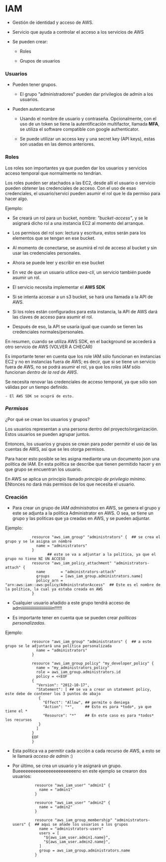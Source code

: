 #                IAM

- Gestión de identidad y acceso de AWS.

- Servicio que ayuda a controlar el acceso a los servicios de AWS

- Se pueden crear:

    - Roles

    - Grupos de usuarios

### Usuarios

- Pueden tener grupos. 

    - El grupo "administradores" pueden dar privilegios de admin a los usuarios.

- Pueden autenticarse

    - Usando el nombre de usuario y contraseña. Opcionalmente, con el uso de un token se tiene la autentificación multifactor, llamada **MFA**, se utiliza el software compatible con google authenticator.

    - Se puede utilizar un access key y una secret key (API keys), estas son usadas en las demos anteriores.

### Roles

Los roles son importantes ya que pueden dar los usuarios y servicios acceso temporal que normalmente no tendrían.

Los roles pueden ser atachados a las EC2, desde allí el usuario o servicio pueden obtener las credenciales de acceso. Con el uso de esas credenciales, el usuario/servici pueden asumir el rol que le da permiso para hacer algo. 

Ejemplo:

- Se creará un rol para un bucket, nombre: *"bucket-access"*, y se le asignará dicho rol a una instancia EC2 al momento del arranque.

- Los permisos del rol son: lectura y escritura, estos serán para los elementos que se tengan en ese bucket.

- Al momento de conectarse, se asumirá el rol de acceso al bucket y sin usar las credenciales personales.

- Ahora se puede leer y escribir en ese bucket

- En vez de que un usuario utilice *aws-cli*, un servicio también puede asumir un rol.

- El servicio necesita implementar el **AWS SDK**

- Si se intenta accesar a un s3 bucket, se hará una llamada a la API de AWS. 

- Si los roles están configurados para esta instancia, la API de AWS dará las claves de acceso para asumir el rol.

- Después de eso, la API se usaría igual que cuando se tienen las credenciales normales/personales. 

En resumen, cuando se utiliza  AWS SDK, en el background se accederá a otro servicio de AWS (VOLVER A CHECAR)

Es importante tener en cuenta que los role IAM sólo funcionan en instancias EC2 y no en instancias fuera de AWS; es decir, que si se tiene un servicio fuera de AWS, no se podrá asumir el rol, ya que los *roles IAM* sólo funcionan *dentro de la red de AWS*.

Se necesita renovar las credenciales de acceso temporal, ya que sólo son válidas por un tiempo definido. 

    - El AWS SDK se ocuprá de esto.

### ***Permisos***

¿Por qué se crean los usuarios y grupos?

Los usuarios representan a una persona dentro del proyecto/organización. Estos usuarios se pueden agrupar juntos.  

Entonces, los usuarios y grupos se crean para poder permitir el uso de las cuentas de AWS, así que se les otorga permisos. 

Para hacer esto posible se les asigna mediante una un documento json una política de IAM. En esta política se describe que tienen permitido hacer y en que grupo se encuentran los usuario.

En AWS se aplica un principio llamado *principio de privilegio mínimo*. ENtonces no dará más permisos de los que necesita el usuario.

### Creación

- Para crear un grupo de *IAM administratos* en AWS, se genera el grupo y este se adjunta a la politica Administrator en AWS. O sea, se tiene un grupo y las politicas que ya creadas en AWS, y se pueden adjuntar.

Ejemplo:

                resource "aws_iam_group" "administrators" {  ## se crea el grupo y se le asigna un nombre
                  name = "administrators"
                }
                       ## este se va a adjuntar a la política, ya que el grupo no tiene NI UN ACCESO
                resource "aws_iam_policy_attachment" "administrators-attach" {
                  name       = "administrators-attach"
                  groups     = [aws_iam_group.administrators.name]
                  policy_arn = "arn:aws:iam::aws:policy/AdministratorAccess"  ## Este es el nombre de la política, la cual ya estaba creada en AWS
                }

- Cualquier usuario añadido a este grupo tendrá acceso de admiiiiiiiiiiiiiiiiiiiiiiiiiiiiin!!!!!!

- Es importante tener en cuenta que se pueden crear *políticas personalizadas*.

Ejemplo:

                resource "aws_iam_group" "administrators" {  ## a este grupo se le adjuntará una política personalizada
                  name = "administrators"
                }

                resource "aws_iam_group_policy" "my_developer_policy" {
                  name = "my_administrators_policy"
                  role = aws_iam_group.administrators.id
                  policy = <<EOF
                {
                  "Version": "2012-10-17",
                  "Statement": [ ## se va a crear un statement policy, este debe de contener los 3 puntos de abajo
                   {
                     "Effect": "Allow", ## permite o deniega
                     "Action": "*",     ## Esto es para *todo*, ya que tiene el *
                     "Resource": "*"    ## En este caso es para *todos* los recursos
                   }
                  ]
                }
                EOF
                }

- Esta política va a permitir cada acción a cada recurso de AWS, a esto se le llamará *acceso de admin* :)

- Por último, se crea un usuario y le asignará un grupo. Bueeeeeeeeeeeeeeeeeeeeeeeno en este ejemplo se crearon dos usuarios:

                resource "aws_iam_user" "admin1" {
                  name = "admin1"
                }

                resource "aws_iam_user" "admin2" {
                  name = "admin2"
                }

                resource "aws_iam_group_membership" "administrators-users" {  ## aqui se añade los usuarios a los grupos
                  name = "administrators-users"
                  users = [
                    "${aws_iam_user.admin1.name}",
                    "${aws_iam_user.admin2.name}",
                  ]
                  group = aws_iam_group.administrators.name
                }
